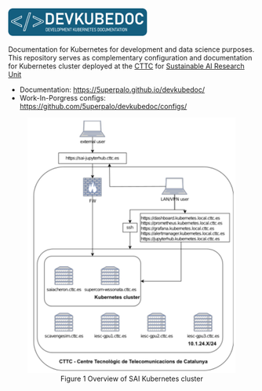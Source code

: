 # <img src="docs/sources/assets/images/logo.png" style="height:2em; vertical-align: middle;">

Documentation for Kubernetes for development and data science purposes.
This repository serves as complementary configuration and documentation for Kubernetes cluster deployed at the [CTTC](https://www.cttc.cat/) for [Sustainable AI Research Unit](https://www.cttc.cat/sustainable-artificial-intelligence-sai/)

* Documentation: https://5uperpalo.github.io/devkubedoc/
* Work-In-Porgress configs: https://github.com/5uperpalo/devkubedoc/configs/

<figure class="image" align="center">
  <img width="500" src="docs/sources/assets/images/kubernetes/01.png">
  <figcaption>Figure 1 Overview of SAI Kubernetes cluster</figcaption>
</figure>